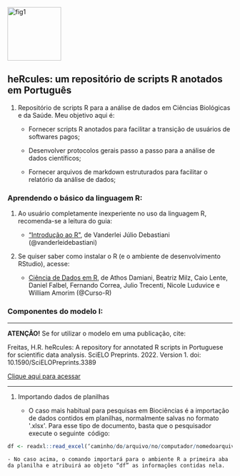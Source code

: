 <div style="display: inline_block"><br>
  <img align="center" alt="fig1" height="120" width="120" src="https://avatars.githubusercontent.com/u/91353422?v=4">
</div>


## heRcules: um repositório de scripts R anotados em Português

1. Repositório de scripts R para a análise de dados em Ciências Biológicas e da Saúde. Meu objetivo aqui é:

    - Fornecer scripts R anotados para facilitar a transição de usuários de softwares pagos;

    - Desenvolver protocolos gerais passo a passo para a análise de dados científicos;

    - Fornecer arquivos de markdown estruturados para facilitar o relatório da análise de dados;

### Aprendendo o básico da linguagem R:

1. Ao usuário completamente inexperiente no uso da linguagem R, recomenda-se a leitura do guia:

    - [“Introdução ao R"](https://vanderleidebastiani.github.io/tutoriais/Introducao_ao_R.html), de Vanderlei Júlio Debastiani (@vanderleidebastiani)

2. Se quiser saber como instalar o R (e o ambiente de desenvolvimento RStudio), acesse:

    - [Ciência de Dados em R](https://livro.curso-r.com/1-1-instalacao-do-r.html), de Athos Damiani, Beatriz Milz, Caio Lente, Daniel Falbel, Fernando Correa, Julio Trecenti, Nicole Luduvice e William Amorim (@Curso-R)

### Componentes do modelo I:

------------------------------------------------------------------------------------------------------------------------------

**ATENÇÃO!** Se for utilizar o modelo em uma publicação, cite:

Freitas, H.R. heRcules: A repository for annotated R scripts in Portuguese for scientific data analysis. SciELO Preprints. 2022. Version 1. doi: 10.1590/SciELOPreprints.3389

[Clique aqui para acessar](https://doi.org/10.1590/SciELOPreprints.3389)

------------------------------------------------------------------------------------------------------------------------------

1. Importando dados de planilhas

    - O caso mais habitual para pesquisas em Biociências é a importação de dados contidos em planilhas, normalmente salvas no formato '.xlsx'. Para esse tipo de documento, basta que o pesquisador execute o seguinte código:

```R
df <- readxl::read_excel(‘caminho/do/arquivo/no/computador/nomedoarquivo.xlsx’)
```

    - No caso acima, o comando importará para o ambiente R a primeira aba da planilha e atribuirá ao objeto “df” as informações contidas nela.








